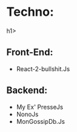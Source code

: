 <h1>Techno:</h1>h1>
<h2>Front-End:</h2>
<ul>
  <li>React-2-bullshit.Js</li>
</ul>

<h2>Backend:</h2>
<ul>
  <li>
My Ex' PresseJs</li>
  <li>
NonoJs</li>
  <li>
MonGossipDb.Js</li>
</ul>
